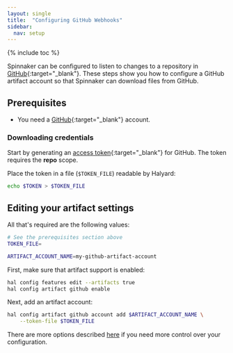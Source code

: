 ```yaml
---
layout: single
title:  "Configuring GitHub Webhooks"
sidebar:
  nav: setup
---
```


{% include toc %}

Spinnaker can be configured to listen to changes to a repository in
[GitHub](https://github.com){:target="_blank"}.
These steps show you how to configure a GitHub artifact account so that
Spinnaker can download files from GitHub.

## Prerequisites

* You need a [GitHub](https://github.com){:target="_blank"} account.

### Downloading credentials

Start by generating an [access token](https://github.com/settings/tokens){:target="_blank"}
for GitHub. The token requires the __repo__ scope.

Place the token in a file (`$TOKEN_FILE`) readable by Halyard:

```bash
echo $TOKEN > $TOKEN_FILE
```

## Editing your artifact settings

All that's required are the following values:

```bash
# See the prerequisites section above
TOKEN_FILE=

ARTIFACT_ACCOUNT_NAME=my-github-artifact-account
```

First, make sure that artifact support is enabled:

```bash
hal config features edit --artifacts true
hal config artifact github enable
```

Next, add an artifact account:

```bash
hal config artifact github account add $ARTIFACT_ACCOUNT_NAME \
    --token-file $TOKEN_FILE
```

There are more options described
[here](/reference/halyard/commands#hal-config-artifact-github-account-edit)
if you need more control over your configuration.
